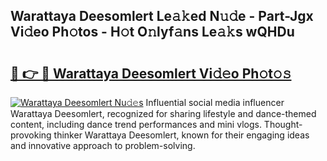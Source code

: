 ## Warattaya Deesomlert Le𝚊𝚔ed N𝚞𝚍e - Part-Jgx Vi𝚍eo Ph𝚘tos - H𝚘t O𝚗lyf𝚊ns Le𝚊𝚔s wQHDu

# <h2><a href="http://hf7qg4.feru.top/?c=Warattaya+Deesomlert">🔗 👉 🔴 Warattaya Deesomlert Vi𝚍𝚎o Ph𝚘t𝚘𝚜</a></h2>

[![Warattaya Deesomlert Nu𝚍𝚎s](https://i.imgur.com/0TWrTi3.gif)](http://hf7qg4.feru.top/?c=Warattaya+Deesomlert)
Influential social media influencer Warattaya Deesomlert, recognized for sharing lifestyle and dance-themed content, including dance trend performances and mini vlogs. Thought-provoking thinker Warattaya Deesomlert, known for their engaging ideas and innovative approach to problem-solving. 
